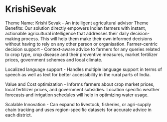 # KrishiSevak

Theme Name: Krishi Sevak - An intelligent agricultural advisor
Theme Benefits: Our solution directly empowers Indian farmers with instant, actionable agricultural intelligence that addresses their daily decision-making process. This will help them make their own informed decisions without having to rely on any other person or organisation.
Farmer-centric decision support - Context-aware advice to farmers for any queries related to crop type, crop disease and their preventive measures, market fertilizer prices, government schemes and local climate.

Localized language support - Handles multiple language support in terms of speech as well as text for better accessibility in the rural parts of India.

Value and Cost optimization - Informs farmers about crop market prices, local fertilizer prices, and government subsidies. Location specific weather forecasts and irrigation schedules will help in optimizing water usage.

Scalable Innovation - Can expand to livestock, fisheries, or agri-supply chain tracking and uses region-specific datasets for accurate advice in each district.
